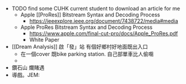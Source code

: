 - TODO find some CUHK current student to download an article for me
	- Apple [[ProRes]] Bitstream Syntax and Decoding Process
		- https://ieeexplore.ieee.org/document/7438722/media#media
	- Apple ProRes Bitstream Syntax and Decoding Process
		- https://www.apple.com/final-cut-pro/docs/Apple_ProRes.pdf
		- White Paper
- [[Dream Analysis]] 啟「發」站 有個好鄉村好地面既出入口
	- 在一個cover 既bike parking station.  自己部單車比人偷唨
	-
- 鑽石山 爛賭遇
- 導戲。JEM: